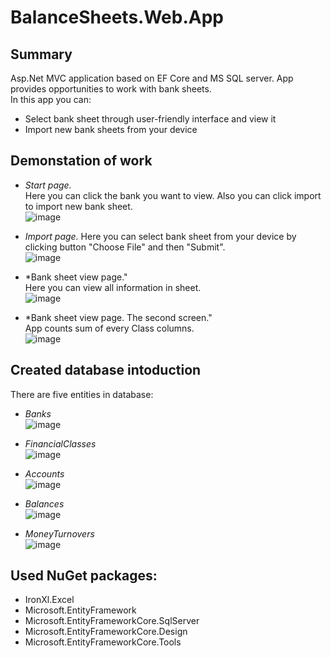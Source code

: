 # BalanceSheets.Web.App
## Summary
Asp.Net MVC application based on EF Core and MS SQL server. App provides opportunities to work with bank sheets.  
In this app you can:
- Select bank sheet through user-friendly interface and view it
- Import new bank sheets from your device
  
## Demonstation of work  
- *Start page.*  
Here you can click the bank you want to view. Also you can click import to import new bank sheet.  
![image](https://user-images.githubusercontent.com/62505206/198687903-5e37521c-ccb4-4dbb-a00b-48e62617e965.png)  
  
- *Import page.*
Here you can select bank sheet from your device by clicking button "Choose File" and then "Submit".  
![image](https://user-images.githubusercontent.com/62505206/198688595-5e3759d8-935f-4fe0-9948-ff67cd3877e7.png)  
  
- *Bank sheet view page."  
Here you can view all information in sheet.  
![image](https://user-images.githubusercontent.com/62505206/198688928-214335ce-b8a2-40de-ac51-b7c6397bfb52.png)  
  
- *Bank sheet view page. The second screen."  
App counts sum of every Class columns.  
![image](https://user-images.githubusercontent.com/62505206/198689339-e80ef023-6e26-45c8-849b-3f65fadb2769.png)  
  
## Created database intoduction 
There are five entities in database:
- *Banks*  
![image](https://user-images.githubusercontent.com/62505206/198686719-104c7ec0-98e4-4aa0-990c-44764ce53b98.png) 
  
- *FinancialClasses*  
![image](https://user-images.githubusercontent.com/62505206/198687055-93e7d71e-de9b-4158-a222-1f011cce39c3.png)
  
- *Accounts*  
![image](https://user-images.githubusercontent.com/62505206/198686886-759a4d94-48e5-4eba-808f-b2984238859f.png)
  
- *Balances*  
![image](https://user-images.githubusercontent.com/62505206/198687331-ecf51438-a121-48e8-bd38-2adf1b487a1f.png)  
  
- *MoneyTurnovers*  
![image](https://user-images.githubusercontent.com/62505206/198687396-928ca83c-ec3e-4729-89f5-4d44398190b5.png)  
  
## Used NuGet packages:
- IronXl.Excel
- Microsoft.EntityFramework
- Microsoft.EntityFrameworkCore.SqlServer
- Microsoft.EntityFrameworkCore.Design
- Microsoft.EntityFrameworkCore.Tools
